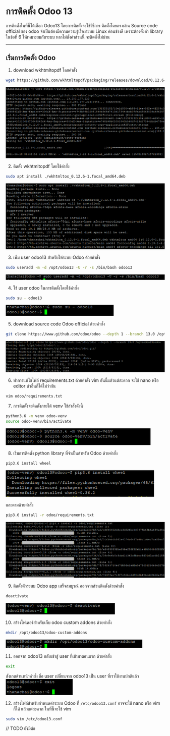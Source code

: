 # การติดตั้ง Odoo 13
การติดตั้งในที่นี้ได้เลือก Odoo13 โดยการติดตั้งจะใช้วิธีการ ติดตั้งโดยตรงผ่าน Source code official ของ odoo จำเป็นต้องมีความความรู้เรื่องระบบ Linux ค่อนข้างดี เพราะต้องตั้งค่า library ในข้อที่ 6 ให้เหมาะสมกับระบบ หากไม่ตั้งค่าส่วนนี้ จะติดตั้งไม่ผ่าน

---
## เริ่มการติดตั้ง Odoo
1. download wkhtmltopdf โดยคำสั่ง
  ```sh
  wget https://github.com/wkhtmltopdf/packaging/releases/download/0.12.6-1/wkhtmltox_0.12.6-1.focal_amd64.deb
  ```
![รูปภาพการทำคำสั่ง](image/1.png)

2. ติดตั้ง wkhtmltopdf โดยใช้คำสั่ง
  ```sh
  sudo apt install ./wkhtmltox_0.12.6-1.focal_amd64.deb
  ```
  ![รูปภาพการทำคำสั่ง](image/2.png)

3. เพิ่ม user odoo13 สำหรับให้ระบบ Odoo ด้วยคำสั่ง
  ```sh
  sudo useradd -m -d /opt/odoo13 -U -r -s /bin/bash odoo13
  ```
  ![รูปภาพการทำคำสั่ง](image/3.png)

4. ใช้ user odoo ในการติดตั้งโดยใช้คำสั่ง
  ```sh
  sudo su - odoo13
  ```
  ![รูปภาพการทำคำสั่ง](image/4.png)

5. download source code Odoo official ด้วยคำสั่ง
  ```sh
  git clone https://www.github.com/odoo/odoo --depth 1 --branch 13.0 /opt/odoo13/odoo
  ```
  ![รูปภาพการทำคำสั่ง](image/5.png)

6. ทำการแก้ไขไฟล์ requirements.txt ด้วยคำสั่ง vim อันนี้แล้วแต่สะดวก จะใช้ nano หรือ editor ตัวอื่นก็ได้ไม่ว่ากัน
  ```sh
  vim odoo/requirements.txt
  ```

7. การติดตั้งจะติดตั้งภายใต้ venv ใช้สำสั่งดังนี้
  ```sh
  python3.6 -m venv odoo-venv
  source odoo-venv/bin/activate
  ```
  ![รูปภาพการทำคำสั่ง](image/7.png)

8. เริ่มการติดตั้ง python library ที่จำเป็นสำหรับ Odoo ด้วยคำสั่ง
  ```sh
  pip3.6 install wheel
  ```
  ![รูปภาพการทำคำสั่ง](image/8_1.png)  

  และตามด้วยคำสั่ง
  ```sh
  pip3.6 install -r odoo/requirements.txt
  ```
  ![รูปภาพการทำคำสั่ง](image/8_2.png)

9. ติดตั้งตัวระบบ Odoo app เสร็จสมบูรณ์ ออกจากส่วนติดตั้งด้วยคำสั่ง
  ```sh
  deactivate
  ```
  ![รูปภาพการทำคำสั่ง](image/9.png)

10. สร้างโฟเดอร์สำหรับเก็บ odoo custom addons ด้วยคำสั่ง
  ```sh
  mkdir /opt/odoo13/odoo-custom-addons
  ```
  ![รูปภาพการทำคำสั่ง](image/10.png)

11. ออกจาก odoo13 กลับเข้าสู่ user ที่เข้ามาตอนแรก ด้วยคำสั่ง
  ```sh
  exit
  ```
  สังเกตด้านหน้าคำสั่ง ชื่อ user เปลี่ยนจาก odoo13 เป็น user ที่เราใช้งานปกติแล้ว
  ![รูปภาพการทำคำสั่ง](image/11.png)

12. สร้างไฟล์สำหรับกำหนดค่าระบบ Odoo ที่ `/etc/odoo13.conf` อาจจะใช้ nano หรือ vim ก็ได้ แล้วแต่สะดวก ในที่นี้จะใช้ vim
```sh
sudo vim /etc/odoo13.conf
```
// TODO ยังมีต่อ
